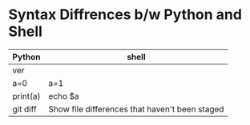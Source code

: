 # Syntax Diffrences b/w Python and Shell
| Python | shell |
| --- | --- |
|    ver     |
|a=0|a=1|
|print(a)|echo $a|
| git diff | Show file differences that haven't been staged |
